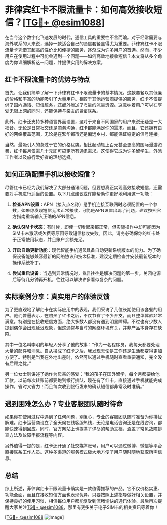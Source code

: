 # 菲律宾红卡不限流量卡：如何高效接收短信？[[TG💪+ @esim1088](https://t.me/s/esim1088)]

在当今这个数字化飞速发展的时代，通信工具的重要性不言而喻。对于经常需要与海外联系的人来说，选择一款适合自己的通信套餐显得尤为重要。菲律宾红卡不限流量卡凭借其超高的性价比和便捷的服务，逐渐成为许多用户的首选。然而，不少用户在使用过程中可能会遇到一个问题——如何高效地接收短信？本文将从多个角度为你详细解析这一问题，并提供实用的解决方案。

## 红卡不限流量卡的优势与特点

首先，让我们简单了解一下菲律宾红卡不限流量卡的基本情况。这款套餐以其低廉的价格和丰富的功能吸引了大量用户。相较于其他运营商提供的服务，红卡不仅提供了国内通话、短信服务，还额外赠送了海量的流量资源。这意味着用户可以在享受无限上网的同时，还能保持与亲友的紧密联系。

此外，红卡还支持多种语言界面设置，这对于来自不同国家的用户来说无疑是一大福音。无论是日常社交还是商务沟通，红卡都能满足你的需求。而且，它还拥有良好的网络覆盖范围，无论是在繁华都市还是偏远乡村，都能保证稳定的信号连接。

当然，最吸引人的莫过于它的价格优势。相比起动辄上百元甚至更高的国际漫游资费，红卡每月仅需几十元即可搞定所有通讯需求。这使得它成为许多留学生、外派工作者以及旅行爱好者的理想选择。

## 如何正确配置手机以接收短信？

尽管红卡已经为我们解决了大部分通讯问题，但要想真正实现高效接收短信，还需要对手机进行适当的设置。以下几点建议或许能帮助你更好地利用这一功能：

1. **检查APN设置**：APN（接入点名称）是手机连接互联网时必须配置的一个参数。如果你发现短信无法正常接收，可能是APN设置出现了问题。建议按照官方指南重新输入正确的APN信息。
   
2. **确认SIM卡状态**：有时候，即使一切看起来都正常，但实际操作中却可能因为SIM卡未激活或欠费等原因导致短信接收失败。因此，请务必确保你的红卡处于正常使用状态，并且账户余额充足。

3. **开启自动更新功能**：现代智能手机通常具备自动更新系统版本的能力。为了确保设备能够兼容最新的网络协议和技术标准，建议定期检查并安装最新版本的操作系统补丁。

4. **尝试重启设备**：当遇到异常情况时，重启往往是解决问题的第一步。关闭电源后等待几分钟再开机，往往可以解决许多看似复杂的问题。

## 实际案例分享：真实用户的体验反馈

为了更直观地了解红卡在实际应用中的表现，我们采访了几位长期使用该套餐的用户。他们普遍表示，在购买了红卡之后，不仅节省了不少开支，而且整体体验非常满意。特别是在接收短信方面，绝大多数人都没有遇到明显障碍。不过也有少数人提到偶尔会出现延迟现象，但这通常与当时的网络环境有关，并非产品本身存在缺陷。

其中一位名叫李明的年轻人分享了他的故事：“作为一名程序员，我每天都要处理大量的邮件和消息。自从换成了红卡之后，我发现无论是工作还是生活都变得更加方便了。特别是当我在外地出差时，依然可以通过手机随时查看重要通知，完全没有后顾之忧。”

另一位女士则讲述了她作为母亲的感受：“我的孩子在国外留学，每个月都要给他汇款。以前每次转账前都要跑到银行排队，现在有了红卡，直接通过手机就能完成操作，省时又省力！而且每次收到银行发来的确认短信都非常及时准确。”

## 遇到困难怎么办？专业客服团队随时待命

如果你在使用过程中遇到了任何问题，别担心，专业的客服团队随时准备为你排忧解难。红卡运营商设立了全天候在线客服热线，无论是电话咨询还是在线咨询，都能快速得到回应。同时，官方网站上也提供了详尽的帮助文档，涵盖了常见故障排查方法及故障申报流程等内容。

另外值得一提的是，红卡还开通了社交媒体账号，用户可以通过微博、微信等平台直接联系工作人员。这种多渠道的服务模式极大地方便了用户随时随地获取所需信息。

## 总结

综上所述，菲律宾红卡不限流量卡确实是一款值得推荐的产品。它不仅价格实惠、功能全面，而且在接收短信方面也表现优异。只要按照上述指导做好相关设置，并保持良好的使用习惯，相信每位用户都能享受到流畅愉快的通讯体验。最后再次提醒大家关注[TG💪+ @esim1088](https://t.me/s/esim1088)，那里有更多关于电子SIM卡的相关资讯等着你！

[[TG💪+ @esim1088](https://t.me/s/esim1088) ![Image](https://i.postimg.cc/4NQfJmqS/Snipaste-2025-05-13-00-14-12.png)]